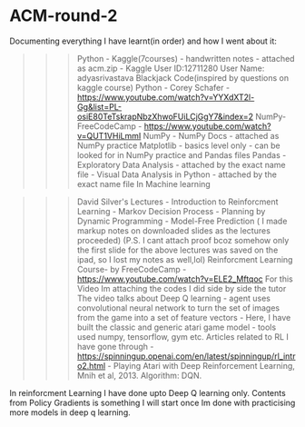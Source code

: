 # ACM-round-2
Documenting everything I have learnt(in order) and how I went about it:
>>> Python - Kaggle(7courses) - handwritten notes - attached as acm.zip
           - Kaggle  User ID:12711280 User Name: adyasrivastava
>>> Blackjack Code(inspired by questions on kaggle course)
>>> Python - Corey Schafer - https://www.youtube.com/watch?v=YYXdXT2l-Gg&list=PL-osiE80TeTskrapNbzXhwoFUiLCjGgY7&index=2
>>> NumPy- FreeCodeCamp - https://www.youtube.com/watch?v=QUT1VHiLmmI
>>> NumPy - NumPy Docs - attached as NumPy practice
>>> Matplotlib - basics level only - can be looked for in NumPy practice and Pandas files
>>> Pandas - Exploratory Data Analysis - attached by the exact name file 
           - Visual Data Analysis in Python - attached by the exact name file
   In Machine learning         
           
           
        
>>> David Silver's Lectures - Introduction to Reinforcment Learning
                            - Markov Decision Process
                            - Planning by Dynamic Programming
                            - Model-Free Prediction
    ( I made markup notes on downloaded slides as the lectures proceeded)
    (P.S. I cant attach proof bcoz somehow only the first slide for the above lectures was saved on the ipad, so I lost my notes as well,lol)
>>> Reinforcment Learning Course- by FreeCodeCamp - https://www.youtube.com/watch?v=ELE2_Mftqoc
For this Video Im attaching the codes I did side by side the tutor
The video talks about Deep Q learning - agent uses convolutional neural network to turn the set of images from the game into a set of feature vectors 
                                      - Here, I have built the classic and generic atari game model
                                      - tools used numpy, tensorflow, gym etc.
Articles related to RL I have gone through - https://spinningup.openai.com/en/latest/spinningup/rl_intro2.html
                                           - Playing Atari with Deep Reinforcement Learning, Mnih et al, 2013. Algorithm: DQN.
                                 
In reinforcment Learning I have done upto Deep Q learning only. Contents from Policy Gradients is something I will start once Im done with practicising more models in deep q learning. 

                                      
